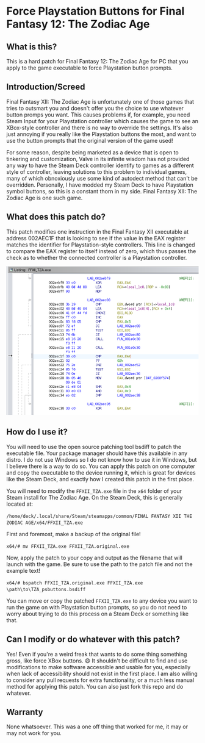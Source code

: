# Force Playstation Buttons for Final Fantasy 12: The Zodiac Age

## What is this?

This is a hard patch for Final Fantasy 12: The Zodiac Age for PC that you apply to the game executable to force Playstation button prompts.


## Introduction/Screed

Final Fantasy XII: The Zodiac Age is unfortunately one of those games that tries to outsmart you and doesn't offer you the choice to use whatever button promps you want. This causes problems if, for example, you need Steam Input for your Playstation controller which causes the game to see an XBox-style controller and there is no way to override the settings. It's also just annoying if you really like the Playstation buttons the most, and want to use the button prompts that the original version of the game used!

For some reason, despite being marketed as a device that is open to tinkering and customization, Valve in its infinite wisdom has not provided any way to have the Steam Deck controller identify to games as a different style of controller, leaving solutions to this problem to individual games, many of which obnoxiously use some kind of autodect method that can't be overridden. Personally, I have modded my Steam Deck to have Playstation symbol buttons, so this is a constant thorn in my side. Final Fantasy XII: The Zodiac Age is one such game.

## What does this patch do?

This patch modifies one instruction in the Final Fantasy XII executable at address 002AEC1F that is looking to see if the value in the EAX register matches the identifier for Playstation-style controllers. This line is changed to compare the EAX register to itself instead of zero, which thus passes the check as to whether the connected controller is a Playstation controller.

![Screenshot of the Ghidra disassembler highlighting the changed instruction](TZA_Ghidra.png)

## How do I use it?

You will need to use the open source patching tool bsdiff to patch the executable file. Your package manager should have this available in any distro. I do not use Windows so I do not know how to use it in Windows, but I believe there is a way to do so. You can apply this patch on one computer and copy the executable to the device running it, which is great for devices like the Steam Deck, and exactly how I created this patch in the first place.

You will need to modify the `FFXII_TZA.exe` file in the `x64` folder of your Steam install for The Zodiac Age. On the Steam Deck, this is generally located at:

`/home/deck/.local/share/Steam/steamapps/common/FINAL FANTASY XII THE ZODIAC AGE/x64/FFXII_TZA.exe`

First and foremost, make a backup of the original file!

`x64/# mv FFXII_TZA.exe FFXII_TZA.original.exe`

Now, apply the patch to your copy and output as the filename that will launch with the game. Be sure to use the path to the patch file and not the example text!

`x64/# bspatch FFXII_TZA.original.exe FFXII_TZA.exe \path\to\TZA_psbuttons.bsdiff`

You can move or copy the patched `FFXII_TZA.exe` to any device you want to run the game on with Playstation button prompts, so you do not need to worry about trying to do this process on a Steam Deck or something like that.

## Can I modify or do whatever with this patch?

Yes! Even if you're a weird freak that wants to do some thing something gross, like force XBox buttons. 😄 It shouldn't be difficult to find and use modifications to make software accessible and usable for you, especially when lack of accessibility should not exist in the first place. I am also willing to consider any pull requests for extra functionality, or a much less manual method for applying this patch. You can also just fork this repo and do whatever.

## Warranty

None whatsoever. This was a one off thing that worked for me, it may or may not work for you.